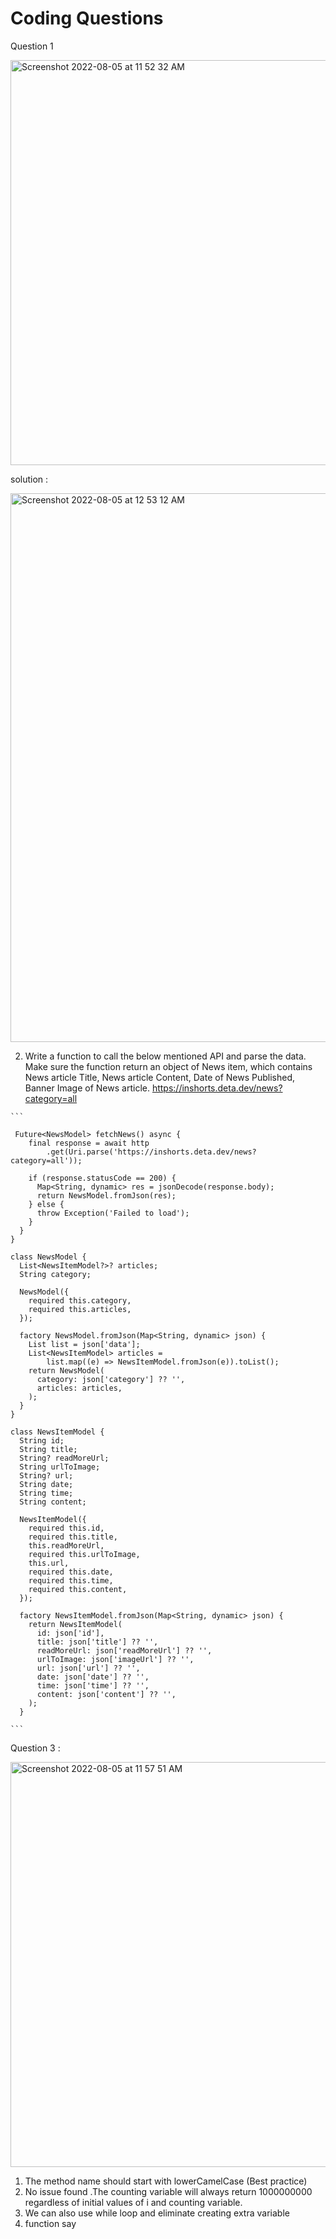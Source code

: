 # Coding Questions

Question 1

<img width="648" alt="Screenshot 2022-08-05 at 11 52 32 AM" src="https://user-images.githubusercontent.com/25320909/183014474-d05b86ff-3984-46bf-9837-e3e77a622536.png">

solution : 

<img width="878" alt="Screenshot 2022-08-05 at 12 53 12 AM" src="https://user-images.githubusercontent.com/25320909/183014497-2e51bf78-f656-42f0-a676-4fc8bc0e3fa3.png">


2. Write a function to call the below mentioned API and parse the data. Make sure
the function return an object of News item, which contains News article Title,
News article Content, Date of News Published, Banner Image of News article.
https://inshorts.deta.dev/news?category=all


````
```

 Future<NewsModel> fetchNews() async {
    final response = await http
        .get(Uri.parse('https://inshorts.deta.dev/news?category=all'));

    if (response.statusCode == 200) {
      Map<String, dynamic> res = jsonDecode(response.body);
      return NewsModel.fromJson(res);
    } else {
      throw Exception('Failed to load');
    }
  }
}

class NewsModel {
  List<NewsItemModel?>? articles;
  String category;

  NewsModel({
    required this.category,
    required this.articles,
  });

  factory NewsModel.fromJson(Map<String, dynamic> json) {
    List list = json['data'];
    List<NewsItemModel> articles =
        list.map((e) => NewsItemModel.fromJson(e)).toList();
    return NewsModel(
      category: json['category'] ?? '',
      articles: articles,
    );
  }
}

class NewsItemModel {
  String id;
  String title;
  String? readMoreUrl;
  String urlToImage;
  String? url;
  String date;
  String time;
  String content;

  NewsItemModel({
    required this.id,
    required this.title,
    this.readMoreUrl,
    required this.urlToImage,
    this.url,
    required this.date,
    required this.time,
    required this.content,
  });

  factory NewsItemModel.fromJson(Map<String, dynamic> json) {
    return NewsItemModel(
      id: json['id'],
      title: json['title'] ?? '',
      readMoreUrl: json['readMoreUrl'] ?? '',
      urlToImage: json['imageUrl'] ?? '',
      url: json['url'] ?? '',
      date: json['date'] ?? '',
      time: json['time'] ?? '',
      content: json['content'] ?? '',
    );
  }
  
```
````

Question 3 :

<img width="648" alt="Screenshot 2022-08-05 at 11 57 51 AM" src="https://user-images.githubusercontent.com/25320909/183015311-eb047f55-ba22-4e9c-b03e-6a932d3dd4ec.png">

1. The method name should start with lowerCamelCase (Best practice)
2. No issue found .The counting variable will always return  1000000000 regardless of initial values of i and counting variable.
3. We can also use while loop and eliminate creating extra variable
4. function say 
